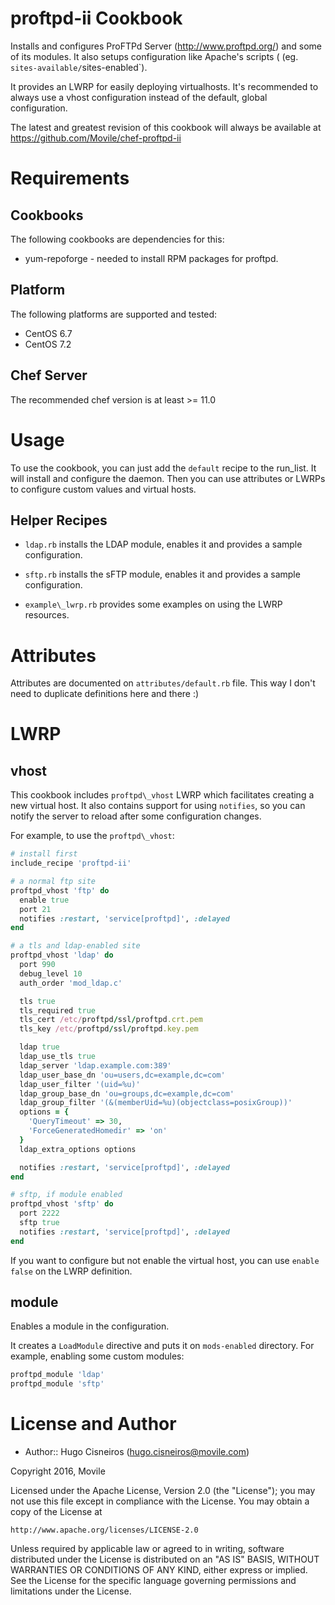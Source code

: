 proftpd-ii Cookbook
===================

Installs and configures ProFTPd Server (http://www.proftpd.org/) and some of
its modules. It also setups configuration like Apache's scripts (
(eg. `sites-available/`sites-enabled`).

It provides an LWRP for easily deploying virtualhosts. It's recommended to
always use a vhost configuration instead of the default, global configuration.

The latest and greatest revision of this cookbook will always be available
at https://github.com/Movile/chef-proftpd-ii

Requirements
============

Cookbooks
---------

The following cookbooks are dependencies for this:

* yum-repoforge - needed to install RPM packages for proftpd.

Platform
--------

The following platforms are supported and tested:

* CentOS 6.7
* CentOS 7.2

Chef Server
-----------

The recommended chef version is at least >= 11.0

Usage
=====

To use the cookbook, you can just add the `default` recipe to the run_list. It
will install and configure the daemon. Then you can use attributes or LWRPs to
configure custom values and virtual hosts.

## Helper Recipes

* `ldap.rb` installs the LDAP module, enables it and provides a sample
configuration.

* `sftp.rb` installs the sFTP module, enables it and provides a sample
configuration.

* `example\_lwrp.rb` provides some examples on using the LWRP resources.

Attributes
==========

Attributes are documented on `attributes/default.rb` file. This way I don't need
to duplicate definitions here and there :)

LWRP
====

## vhost

This cookbook includes `proftpd\_vhost` LWRP which facilitates creating a new
virtual host. It also contains support for using `notifies`, so you can notify
the server to reload after some configuration changes.

For example, to use the `proftpd\_vhost`:

```ruby
# install first
include_recipe 'proftpd-ii'

# a normal ftp site
proftpd_vhost 'ftp' do
  enable true
  port 21
  notifies :restart, 'service[proftpd]', :delayed
end

# a tls and ldap-enabled site
proftpd_vhost 'ldap' do
  port 990
  debug_level 10
  auth_order 'mod_ldap.c'

  tls true
  tls_required true
  tls_cert /etc/proftpd/ssl/proftpd.crt.pem
  tls_key /etc/proftpd/ssl/proftpd.key.pem

  ldap true
  ldap_use_tls true
  ldap_server 'ldap.example.com:389'
  ldap_user_base_dn 'ou=users,dc=example,dc=com'
  ldap_user_filter '(uid=%u)'
  ldap_group_base_dn 'ou=groups,dc=example,dc=com'
  ldap_group_filter '(&(memberUid=%u)(objectclass=posixGroup))' 
  options = {
    'QueryTimeout' => 30,
    'ForceGeneratedHomedir' => 'on'
  }
  ldap_extra_options options

  notifies :restart, 'service[proftpd]', :delayed
end

# sftp, if module enabled
proftpd_vhost 'sftp' do
  port 2222
  sftp true
  notifies :restart, 'service[proftpd]', :delayed
end
```

If you want to configure but not enable the virtual host, you can use
`enable false` on the LWRP definition.

## module

Enables a module in the configuration.

It creates a `LoadModule` directive and puts it on `mods-enabled` directory.
For example, enabling some custom modules:

```ruby
proftpd_module 'ldap'
proftpd_module 'sftp'
``` 

License and Author
==================

- Author:: Hugo Cisneiros (<hugo.cisneiros@movile.com>)

Copyright 2016, Movile

Licensed under the Apache License, Version 2.0 (the "License");
you may not use this file except in compliance with the License.
You may obtain a copy of the License at

    http://www.apache.org/licenses/LICENSE-2.0

Unless required by applicable law or agreed to in writing, software
distributed under the License is distributed on an "AS IS" BASIS,
WITHOUT WARRANTIES OR CONDITIONS OF ANY KIND, either express or implied.
See the License for the specific language governing permissions and
limitations under the License.
